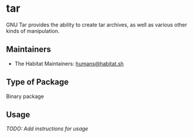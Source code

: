 # tar

GNU Tar provides the ability to create tar archives, as well as various other kinds of manipulation.

## Maintainers

* The Habitat Maintainers: <humans@habitat.sh>

## Type of Package

Binary package

## Usage

*TODO: Add instructions for usage*
